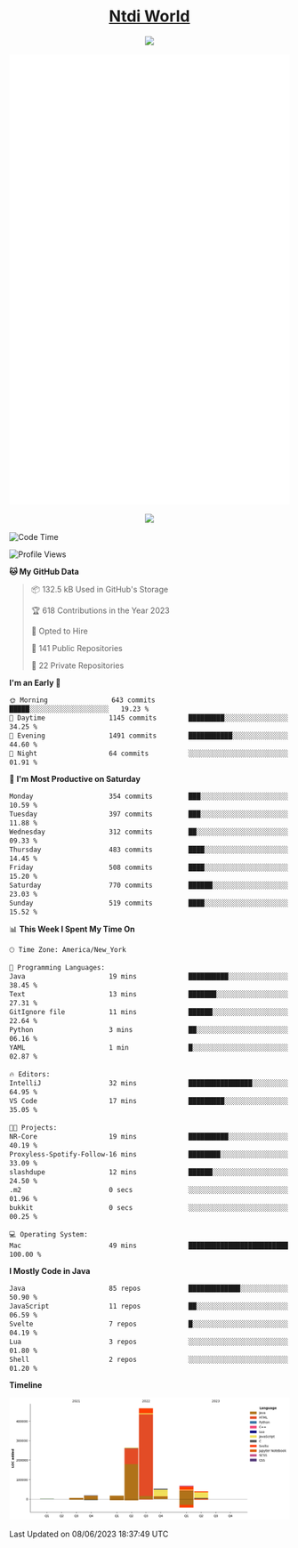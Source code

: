 <h1 align="center"><a href="https://www.ntdi.world">Ntdi World</a></h1>
<p align="center">
  <a href="https://github.com/n-tdi"><img src="https://readme-typing-svg.herokuapp.com?lines=FullStack+Developer;Web+Developer;Open-Source+Enthusiast;Java+Developer;Spigot-API%20Developer;&center=true&width=500&height=50"></a>
</p>

<div align="center">
  <img src="/github-metrics.svg"></img>
  
  <img src="https://komarev.com/ghpvc/?username=n-tdi&color=green"></img>
</div>

<!-- May use later.. idk -->
<!-- <a href="http://www.github.com/n-tdi"><img src="https://github-readme-stats.vercel.app/api?username=n-tdi&show_icons=true&hide=&count_private=true&title_color=0891b2&text_color=ffffff&icon_color=0891b2&bg_color=1c1917&hide_border=true&show_icons=true" alt="n-tdi's GitHub stats" /></a> -->

<!--START_SECTION:waka-->
![Code Time](http://img.shields.io/badge/Code%20Time-249%20hrs%2034%20mins-blue)

![Profile Views](http://img.shields.io/badge/Profile%20Views-1-blue)

**🐱 My GitHub Data** 

> 📦 132.5 kB Used in GitHub's Storage 
 > 
> 🏆 618 Contributions in the Year 2023
 > 
> 💼 Opted to Hire
 > 
> 📜 141 Public Repositories 
 > 
> 🔑 22 Private Repositories 
 > 
**I'm an Early 🐤** 

```text
🌞 Morning                643 commits         █████░░░░░░░░░░░░░░░░░░░░   19.23 % 
🌆 Daytime                1145 commits        █████████░░░░░░░░░░░░░░░░   34.25 % 
🌃 Evening                1491 commits        ███████████░░░░░░░░░░░░░░   44.60 % 
🌙 Night                  64 commits          ░░░░░░░░░░░░░░░░░░░░░░░░░   01.91 % 
```
📅 **I'm Most Productive on Saturday** 

```text
Monday                   354 commits         ███░░░░░░░░░░░░░░░░░░░░░░   10.59 % 
Tuesday                  397 commits         ███░░░░░░░░░░░░░░░░░░░░░░   11.88 % 
Wednesday                312 commits         ██░░░░░░░░░░░░░░░░░░░░░░░   09.33 % 
Thursday                 483 commits         ████░░░░░░░░░░░░░░░░░░░░░   14.45 % 
Friday                   508 commits         ████░░░░░░░░░░░░░░░░░░░░░   15.20 % 
Saturday                 770 commits         ██████░░░░░░░░░░░░░░░░░░░   23.03 % 
Sunday                   519 commits         ████░░░░░░░░░░░░░░░░░░░░░   15.52 % 
```


📊 **This Week I Spent My Time On** 

```text
🕑︎ Time Zone: America/New_York

💬 Programming Languages: 
Java                     19 mins             ██████████░░░░░░░░░░░░░░░   38.45 % 
Text                     13 mins             ███████░░░░░░░░░░░░░░░░░░   27.31 % 
GitIgnore file           11 mins             ██████░░░░░░░░░░░░░░░░░░░   22.64 % 
Python                   3 mins              ██░░░░░░░░░░░░░░░░░░░░░░░   06.16 % 
YAML                     1 min               █░░░░░░░░░░░░░░░░░░░░░░░░   02.87 % 

🔥 Editors: 
IntelliJ                 32 mins             ████████████████░░░░░░░░░   64.95 % 
VS Code                  17 mins             █████████░░░░░░░░░░░░░░░░   35.05 % 

🐱‍💻 Projects: 
NR-Core                  19 mins             ██████████░░░░░░░░░░░░░░░   40.19 % 
Proxyless-Spotify-Follow-16 mins             ████████░░░░░░░░░░░░░░░░░   33.09 % 
slashdupe                12 mins             ██████░░░░░░░░░░░░░░░░░░░   24.50 % 
.m2                      0 secs              ░░░░░░░░░░░░░░░░░░░░░░░░░   01.96 % 
bukkit                   0 secs              ░░░░░░░░░░░░░░░░░░░░░░░░░   00.25 % 

💻 Operating System: 
Mac                      49 mins             █████████████████████████   100.00 % 
```

**I Mostly Code in Java** 

```text
Java                     85 repos            █████████████░░░░░░░░░░░░   50.90 % 
JavaScript               11 repos            ██░░░░░░░░░░░░░░░░░░░░░░░   06.59 % 
Svelte                   7 repos             █░░░░░░░░░░░░░░░░░░░░░░░░   04.19 % 
Lua                      3 repos             ░░░░░░░░░░░░░░░░░░░░░░░░░   01.80 % 
Shell                    2 repos             ░░░░░░░░░░░░░░░░░░░░░░░░░   01.20 % 
```



**Timeline**

![Lines of Code chart](https://raw.githubusercontent.com/n-tdi/n-tdi/main/assets/bar_graph.png)


 Last Updated on 08/06/2023 18:37:49 UTC
<!--END_SECTION:waka-->
